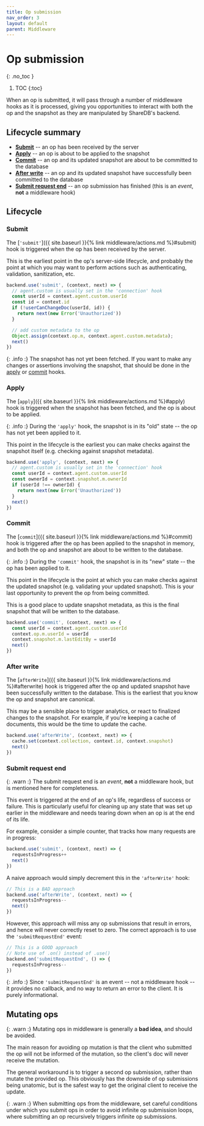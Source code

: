 ```yaml
---
title: Op submission
nav_order: 3
layout: default
parent: Middleware
---
```


# Op submission
{: .no_toc }

1. TOC
{:toc}

When an op is submitted, it will pass through a number of middleware hooks as it is processed, giving you opportunities to interact with both the op and the snapshot as they are manipulated by ShareDB's backend.

## Lifecycle summary

 - [**Submit**](#submit) -- an op has been received by the server
 - [**Apply**](#apply) -- an op is about to be applied to the snapshot
 - [**Commit**](#commit) -- an op and its updated snapshot are about to be committed to the database
 - [**After write**](#after-write) -- an op and its updated snapshot have successfully been committed to the database
 - [**Submit request end**](#submit-request-end) -- an op submission has finished (this is an _event_, **not** a middleware hook)

## Lifecycle

### Submit

The [`'submit'`]({{ site.baseurl }}{% link middleware/actions.md %}#submit) hook is triggered when the op has been received by the server.

This is the earliest point in the op's server-side lifecycle, and probably the point at which you may want to perform actions such as authenticating, validation, sanitization, etc.

```js
backend.use('submit', (context, next) => {
  // agent.custom is usually set in the 'connection' hook
  const userId = context.agent.custom.userId
  const id = context.id
  if (!userCanChangeDoc(userId, id)) {
    return next(new Error('Unauthorized'))
  }

  // add custom metadata to the op
  Object.assign(context.op.m, context.agent.custom.metadata);
  next()
})
```

{: .info :}
The snapshot has not yet been fetched. If you want to make any changes or assertions involving the snapshot, that should be done in the [apply](#apply) or [commit](#commit) hooks.

### Apply

The [`apply`]({{ site.baseurl }}{% link middleware/actions.md %}#apply) hook is triggered when the snapshot has been fetched, and the op is about to be applied.

{: .info :}
During the `'apply'` hook, the snapshot is in its "old" state -- the op has not yet been applied to it.

This point in the lifecycle is the earliest you can make checks against the snapshot itself (e.g. checking against snapshot metadata).

```js
backend.use('apply', (context, next) => {
  // agent.custom is usually set in the 'connection' hook
  const userId = context.agent.custom.userId
  const ownerId = context.snapshot.m.ownerId
  if (userId !== ownerId) {
    return next(new Error('Unauthorized'))
  }
  next()
})
```

### Commit

The [`commit`]({{ site.baseurl }}{% link middleware/actions.md %}#commit) hook is triggered after the op has been applied to the snapshot in memory, and both the op and snapshot are about to be written to the database.

{: .info :}
During the `'commit'` hook, the snapshot is in its "new" state -- the op has been applied to it.

This point in the lifecycle is the point at which you can make checks against the updated snapshot (e.g. validating your updated snapshot). This is your last opportunity to prevent the op from being committed.

This is a good place to update snapshot metadata, as this is the final snapshot that will be written to the database.

```js
backend.use('commit', (context, next) => {
  const userId = context.agent.custom.userId
  context.op.m.userId = userId
  context.snapshot.m.lastEditBy = userId
  next()
})
```

### After write

The [`afterWrite`]({{ site.baseurl }}{% link middleware/actions.md %}#afterwrite) hook is triggered after the op and updated snapshot have been successfully written to the database. This is the earliest that you know the op and snapshot are canonical.

This may be a sensible place to trigger analytics, or react to finalized changes to the snapshot. For example, if you're keeping a cache of documents, this would be the time to update the cache.

```js
backend.use('afterWrite', (context, next) => {
  cache.set(context.collection, context.id, context.snapshot)
  next()
})
```

### Submit request end

<!-- TODO: Link to Backend event docs -->
{: .warn :}
The submit request end is an _event_, **not** a middleware hook, but is mentioned here for completeness.

This event is triggered at the end of an op's life, regardless of success or failure. This is particularly useful for cleaning up any state that was set up earlier in the middleware and needs tearing down when an op is at the end of its life.

For example, consider a simple counter, that tracks how many requests are in progress:

```js
backend.use('submit', (context, next) => {
  requestsInProgress++
  next()
})
```

A naive approach would simply decrement this in the `'afterWrite'` hook:

```js
// This is a BAD approach
backend.use('afterWrite', (context, next) => {
  requestsInProgress--
  next()
})
```

However, this approach will miss any op submissions that result in errors, and hence will never correctly reset to zero. The correct approach is to use the `'submitRequestEnd'` event:

```js
// This is a GOOD approach
// Note use of .on() instead of .use()
backend.on('submitRequestEnd', () => {
  requestsInProgress--
})
```

{: .info :}
Since `'submitRequestEnd'` is an event -- not a middleware hook -- it provides no callback, and no way to return an error to the client. It is purely informational.

## Mutating ops

{: .warn :}
Mutating ops in middleware is generally a **bad idea**, and should be avoided.

The main reason for avoiding op mutation is that the client who submitted the op will not be informed of the mutation, so the client's doc will never receive the mutation.

The general workaround is to trigger a second op submission, rather than mutate the provided op. This obviously has the downside of op submissions being unatomic, but is the safest way to get the original client to receive the update.

{: .warn :}
When submitting ops from the middleware, set careful conditions under which you submit ops in order to avoid infinite op submission loops, where submitting an op recursively triggers infinite op submissions.
